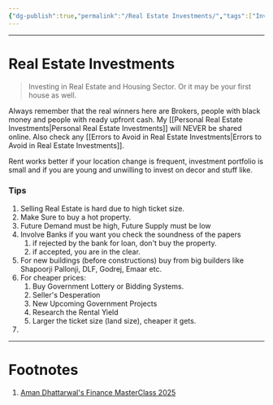 ```yaml
---
{"dg-publish":true,"permalink":"/Real Estate Investments/","tags":["Investing","Finance"]}
---
```



---
# Real Estate Investments
> Investing in Real Estate and Housing Sector. Or it may be your first house as well.

Always remember that the real winners here are Brokers, people with black money and people with ready upfront cash. My [[Personal Real Estate Investments\|Personal Real Estate Investments]] will NEVER be shared online.
Also check any [[Errors to Avoid in Real Estate Investments\|Errors to Avoid in Real Estate Investments]].

Rent works better if your location change is frequent, investment portfolio is small and if you are young and unwilling to invest on decor and stuff like.

### Tips
1. Selling Real Estate is hard due to high ticket size.
2. Make Sure to buy a hot property.
3. Future Demand must be high, Future Supply must be low
4. Involve Banks if you want you check the soundness of the papers
	1. if rejected by the bank for loan, don't buy the property.
	2. if accepted, you are in the clear.
5. For new buildings (before constructions) buy from big builders like Shapoorji Pallonji, DLF, Godrej, Emaar etc.
6. For cheaper prices:
	1. Buy Government Lottery or Bidding Systems.
	2. Seller's Desperation
	3. New Upcoming Government Projects
	4. Research the Rental Yield
	5. Larger the ticket size (land size), cheaper it gets.
7. 



---
# Footnotes
1. [Aman Dhattarwal's Finance MasterClass 2025](https://youtu.be/AkMTxMN7res?feature=shared)